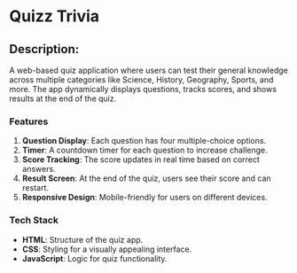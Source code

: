 

# Quizz Trivia

## Description:  
A web-based quiz application where users can test their general knowledge across multiple categories like Science, History, Geography, Sports, and more. The app dynamically displays questions, tracks scores, and shows results at the end of the quiz.

### Features

1.  **Question Display**: Each question has four multiple-choice options.
2.  **Timer**: A countdown timer for each question to increase challenge.
3.  **Score Tracking**: The score updates in real time based on correct answers.
4.  **Result Screen**: At the end of the quiz, users see their score and can restart.
5.  **Responsive Design**: Mobile-friendly for users on different devices.

### **Tech Stack**

-   **HTML**: Structure of the quiz app.
-   **CSS**: Styling for a visually appealing interface.
-   **JavaScript**: Logic for quiz functionality.
